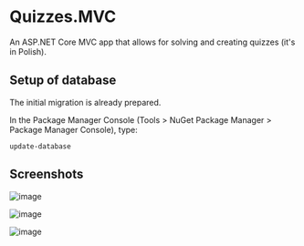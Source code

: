 # Quizzes.MVC

An ASP.NET Core MVC app that allows for solving and creating quizzes (it's in Polish).

## Setup of database

The initial migration is already prepared.

In the Package Manager Console (Tools > NuGet Package Manager > Package Manager Console), type:
```
update-database
```

## Screenshots

![image](https://user-images.githubusercontent.com/131490943/233853387-be8420c8-f541-4cc7-9fb4-70337b388c2e.png)

![image](https://user-images.githubusercontent.com/131490943/233853404-4f4e8712-a49e-44e3-8981-ba70831600a1.png)

![image](https://user-images.githubusercontent.com/131490943/233853688-d73676e0-8b4e-4667-8457-614df6e9568a.png)
